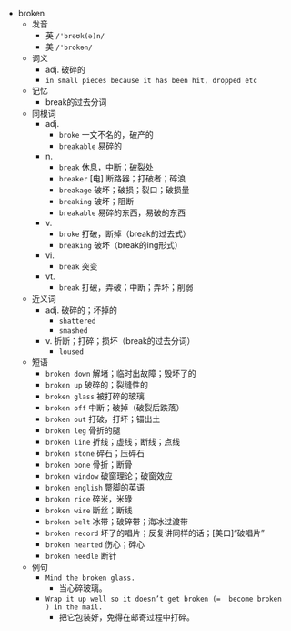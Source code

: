 - broken
  - 发音
    - 英 `/'brəʊk(ə)n/`
    - 美 `/'brokən/`
  - 词义
    - adj. 破碎的
    - `in small pieces because it has been hit, dropped etc`
  - 记忆
    - break的过去分词
  - 同根词
    - adj.
      - `broke` 一文不名的，破产的
      - `breakable` 易碎的
    - n.
      - `break` 休息，中断；破裂处
      - `breaker` [电] 断路器；打破者；碎浪
      - `breakage` 破坏；破损；裂口；破损量
      - `breaking` 破坏；阻断
      - `breakable` 易碎的东西，易破的东西
    - v.
      - `broke` 打破，断掉（break的过去式）
      - `breaking` 破坏（break的ing形式）
    - vi.
      - `break` 突变
    - vt.
      - `break` 打破，弄破；中断；弄坏；削弱
  - 近义词
    - adj. 破碎的；坏掉的
      - `shattered`
      - `smashed`
    - v. 折断；打碎；损坏（break的过去分词）
      - `loused`
  - 短语
    - `broken down` 解堵；临时出故障；毁坏了的 
    - `broken up` 破碎的；裂缝性的 
    - `broken glass` 被打碎的玻璃 
    - `broken off` 中断；破掉（破裂后跌落） 
    - `broken out` 打破，打坏；锚出土 
    - `broken leg` 骨折的腿 
    - `broken line` 折线；虚线；断线；点线 
    - `broken stone` 碎石；压碎石 
    - `broken bone` 骨折；断骨 
    - `broken window` 破窗理论；破窗效应 
    - `broken english` 蹩脚的英语 
    - `broken rice` 碎米，米碌 
    - `broken wire` 断丝；断线 
    - `broken belt` 冰带；破碎带；海冰过渡带 
    - `broken record` 坏了的唱片；反复讲同样的话；[美口]“破唱片” 
    - `broken hearted` 伤心；碎心 
    - `broken needle` 断针 
  - 例句
    - `Mind the broken glass.`
      - 当心碎玻璃。
    - `Wrap it up well so it doesn’t get broken (=  become broken  ) in the mail.`
      - 把它包装好，免得在邮寄过程中打碎。

